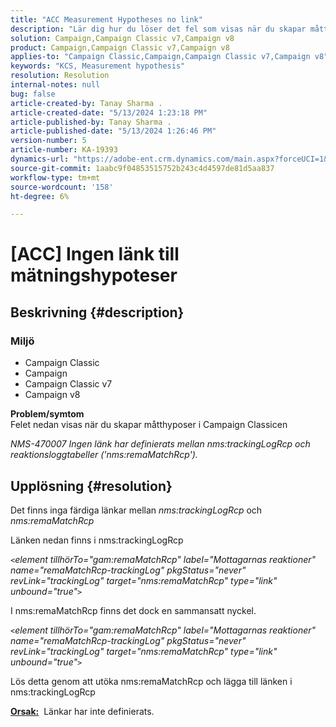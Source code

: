 ```yaml
---
title: "ACC Measurement Hypotheses no link"
description: "Lär dig hur du löser det fel som visas när du skapar måtthypoeser i Campaign Classicen."
solution: Campaign,Campaign Classic v7,Campaign v8
product: Campaign,Campaign Classic v7,Campaign v8
applies-to: "Campaign Classic,Campaign,Campaign Classic v7,Campaign v8"
keywords: "KCS, Measurement hypothesis"
resolution: Resolution
internal-notes: null
bug: false
article-created-by: Tanay Sharma .
article-created-date: "5/13/2024 1:23:18 PM"
article-published-by: Tanay Sharma .
article-published-date: "5/13/2024 1:26:46 PM"
version-number: 5
article-number: KA-19393
dynamics-url: "https://adobe-ent.crm.dynamics.com/main.aspx?forceUCI=1&pagetype=entityrecord&etn=knowledgearticle&id=8b6538f3-2b11-ef11-9f8a-6045bd02b206"
source-git-commit: 1aabc9f04853515752b243c4d4597de81d5aa837
workflow-type: tm+mt
source-wordcount: '158'
ht-degree: 6%

---
```


# [ACC] Ingen länk till mätningshypoteser

## Beskrivning {#description}


### <b>Miljö</b>

- Campaign Classic
- Campaign
- Campaign Classic v7
- Campaign v8

<b>Problem/symtom</b><br>Felet nedan visas när du skapar måtthyposer i Campaign Classicen

*NMS-470007 Ingen länk har definierats mellan nms:trackingLogRcp och reaktionsloggtabeller (&#39;nms:remaMatchRcp&#39;).*

## Upplösning {#resolution}


Det finns inga färdiga länkar mellan *nms:trackingLogRcp* och *nms:remaMatchRcp*

Länken nedan finns i nms:trackingLogRcp

*`<`element tillhörTo=&quot;gam:remaMatchRcp&quot; label=&quot;Mottagarnas reaktioner&quot; name=&quot;remaMatchRcp-trackingLog&quot; pkgStatus=&quot;never&quot; revLink=&quot;trackingLog&quot; target=&quot;nms:remaMatchRcp&quot; type=&quot;link&quot; unbound=&quot;true&quot;`>`*

I nms:remaMatchRcp finns det dock en sammansatt nyckel.

*`<`element tillhörTo=&quot;gam:remaMatchRcp&quot; label=&quot;Mottagarnas reaktioner&quot; name=&quot;remaMatchRcp-trackingLog&quot; pkgStatus=&quot;never&quot; revLink=&quot;trackingLog&quot; target=&quot;nms:remaMatchRcp&quot; type=&quot;link&quot; unbound=&quot;true&quot;`>`*

Lös detta genom att utöka nms:remaMatchRcp och lägga till länken i nms:trackingLogRcp



<b><u>Orsak:</u></b>  Länkar har inte definierats.
